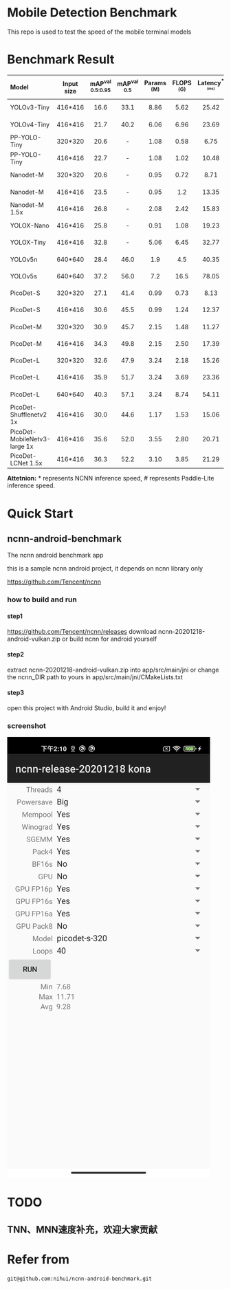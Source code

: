 # Mobile Detection Benchmark
This repo is used to test the speed of the mobile terminal models

# Benchmark Result
| Model                        | Input size | mAP<sup>val<br>0.5:0.95 | mAP<sup>val<br>0.5 | Params<br><sup>(M) | FLOPS<br><sup>(G) | Latency<sup>*<sup><br><sup>(ms) | Latency<sup>#<sup><br><sup>(ms) | Config                                                                                                                                                                           |
| :--------------------------- | :--------: | :---------------------: | :----------------: | :----------------: | :---------------: | :-----------------------------: | :-----------------------------: | :------------------------------------------------------------------------------------------------------------------------------------------------------------------------------- |
| YOLOv3-Tiny                  |  416*416   |          16.6           |        33.1        |        8.86        |       5.62        |              25.42              |                -                | [model](https://media.githubusercontent.com/media/JiweiMaster/lfs/master/LargeFile/yolov3-tiny.zip) </br> [link](https://github.com/ultralytics/yolov3#:~:text=YOLOv3-tiny,640) |
| YOLOv4-Tiny                  |  416*416   |          21.7           |        40.2        |        6.06        |       6.96        |              23.69              |                -                | [model](https://media.githubusercontent.com/media/JiweiMaster/lfs/master/LargeFile/yolov4-tiny.zip) </br> [link](https://github.com/Tianxiaomo/pytorch-YOLOv4)                                                                                                            |
| PP-YOLO-Tiny                 |  320*320   |          20.6           |         -          |        1.08        |       0.58        |              6.75               |                -                | [model](https://media.githubusercontent.com/media/JiweiMaster/lfs/master/LargeFile/ppyolo-tiny.zip) </br> [link](https://github.com/PaddlePaddle/PaddleDetection/tree/release/2.2/configs/ppyolo#:~:text=post%20quant%20model-,PP-YOLO%20tiny,-8)                         |
| PP-YOLO-Tiny                 |  416*416   |          22.7           |         -          |        1.08        |       1.02        |              10.48              |                -                | [model](https://media.githubusercontent.com/media/JiweiMaster/lfs/master/LargeFile/ppyolo-tiny.zip) </br> [link](https://github.com/PaddlePaddle/PaddleDetection/tree/release/2.2/configs/ppyolo#:~:text=post%20quant%20model-,PP-YOLO%20tiny,-8)                         |
| Nanodet-M                    |  320*320   |          20.6           |         -          |        0.95        |       0.72        |              8.71               |                -                | [model](https://media.githubusercontent.com/media/JiweiMaster/lfs/master/LargeFile/nanodet-m-320.zip) </br> [link](https://github.com/RangiLyu/nanodet#:~:text=Model%20Size-,NanoDet-m,-320*320)                                                                            |  |
| Nanodet-M                    |  416*416   |          23.5           |         -          |        0.95        |        1.2        |              13.35              |                -                | [model](https://media.githubusercontent.com/media/JiweiMaster/lfs/master/LargeFile/nanodet-m-416.zip) </br> [link](https://github.com/RangiLyu/nanodet#:~:text=NanoDet-m-,416*416,-23.5)                                                                                                                                                        |  |
| Nanodet-M 1.5x               |  416*416   |          26.8           |         -          |        2.08        |       2.42        |              15.83              |                -                | [model](https://media.githubusercontent.com/media/JiweiMaster/lfs/master/LargeFile/nanodet-m-1_5-416.zip) </br> [link](https://github.com/RangiLyu/nanodet#:~:text=NanoDet-m-1.5x-,320*320,-23.5)                                                                                                                                                        |  |
| YOLOX-Nano                   |  416*416   |          25.8           |         -          |        0.91        |       1.08        |              19.23              |                -                | [model]() </br> [link](https://github.com/Megvii-BaseDetection/YOLOX#:~:text=YOLOX-Nano,416)                                                                                    |
| YOLOX-Tiny                   |  416*416   |          32.8           |         -          |        5.06        |       6.45        |              32.77              |                -                | [model]() </br> [link](https://github.com/Megvii-BaseDetection/YOLOX#:~:text=YOLOX-Tiny,416)                                                                                    |
| YOLOv5n                      |  640*640   |          28.4           |        46.0        |        1.9         |        4.5        |              40.35              |                -                | [model]() </br> [link](https://github.com/ultralytics/yolov5#:~:text=YOLOv5n,640)                                                                                               |
| YOLOv5s                      |  640*640   |          37.2           |        56.0        |        7.2         |       16.5        |              78.05              |                -                | [model]() </br> [link](https://github.com/ultralytics/yolov5#:~:text=4.5-,YOLOv5s,640,-37.2)                                                                                    |
| PicoDet-S                    |  320*320   |          27.1           |        41.4        |        0.99        |       0.73        |              8.13               |            **6.65**             | [model](https://media.githubusercontent.com/media/JiweiMaster/lfs/master/LargeFile/picodet-s-320.zip) </br> [link]()                                                                                                                                                        |
| PicoDet-S                    |  416*416   |          30.6           |        45.5        |        0.99        |       1.24        |              12.37              |            **9.82**             | [model](https://media.githubusercontent.com/media/JiweiMaster/lfs/master/LargeFile/picodet-s-416.zip) </br> [link]()                                                                                                                                                        |
| PicoDet-M                    |  320*320   |          30.9           |        45.7        |        2.15        |       1.48        |              11.27              |            **9.61**             | [model]() </br> [link]()                                                                                                                                                        |
| PicoDet-M                    |  416*416   |          34.3           |        49.8        |        2.15        |       2.50        |              17.39              |            **15.88**            | [model]() </br> [link]()                                                                                                                                                        |
| PicoDet-L                    |  320*320   |          32.6           |        47.9        |        3.24        |       2.18        |              15.26              |            **13.42**            | [model]() </br> [link]()                                                                                                                                                        |
| PicoDet-L                    |  416*416   |          35.9           |        51.7        |        3.24        |       3.69        |              23.36              |            **21.85**            | [model]() </br> [link]()                                                                                                                                                        |
| PicoDet-L                    |  640*640   |          40.3           |        57.1        |        3.24        |       8.74        |              54.11              |            **50.55**            | [model]() </br> [link]()                                                                                                                                                        |
| PicoDet-Shufflenetv2 1x      |  416*416   |          30.0           |        44.6        |        1.17        |       1.53        |              15.06              |            **10.63**            | [model]() </br> [link]()                                                                                                                                                        |
| PicoDet-MobileNetv3-large 1x |  416*416   |          35.6           |        52.0        |        3.55        |       2.80        |              20.71              |            **17.88**            | [model]() </br> [link]()                                                                                                                                                        |
| PicoDet-LCNet 1.5x           |  416*416   |          36.3           |        52.2        |        3.10        |       3.85        |              21.29              |            **20.8**             | [model]() </br> [link]()                                                                                                                                                        |

**Attetnion:** * represents NCNN inference speed, # represents Paddle-Lite inference speed.

# Quick Start

## ncnn-android-benchmark

The ncnn android benchmark app

this is a sample ncnn android project, it depends on ncnn library only

https://github.com/Tencent/ncnn

### how to build and run
#### step1
https://github.com/Tencent/ncnn/releases
download ncnn-20201218-android-vulkan.zip or build ncnn for android yourself

#### step2
extract ncnn-20201218-android-vulkan.zip into app/src/main/jni or change the ncnn_DIR path to yours in app/src/main/jni/CMakeLists.txt

#### step3
open this project with Android Studio, build it and enjoy!

### screenshot
![](screenshot.jpg)


# TODO
## TNN、MNN速度补充，欢迎大家贡献

# Refer from
```
git@github.com:nihui/ncnn-android-benchmark.git
```
